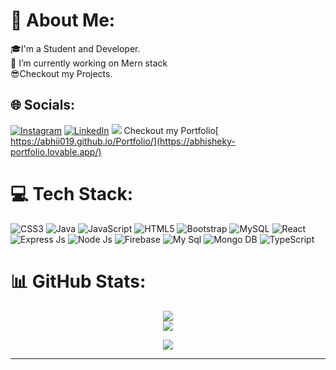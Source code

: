 # 💫 About Me:
🎓I'm a Student and Developer.<br>🌱 I’m currently working on Mern stack <br>😎Checkout my Projects.


## 🌐 Socials:
 [![Instagram](https://img.shields.io/badge/Instagram-%23E4405F.svg?logo=Instagram&logoColor=white)](https://instagram.com/_abhii__019) 
 [![LinkedIn](https://img.shields.io/badge/LinkedIn-%230077B5.svg?logo=linkedin&logoColor=white)](https://www.linkedin.com/in/abhishek-yergude-878701243) 
 [![](https://visitcount.itsvg.in/api?id=abhii019&icon=0&color=0)](https://visitcount.itsvg.in)
 Checkout my Portfolio[ https://abhii019.github.io/Portfolio/](https://abhisheky-portfolio.lovable.app/)

# 💻 Tech Stack:

 ![CSS3](https://img.shields.io/badge/css3-%231572B6.svg?style=for-the-badge&logo=css3&logoColor=white) 
 ![Java](https://img.shields.io/badge/java-%23ED8B00.svg?style=for-the-badge&logo=java&logoColor=white) 
 ![JavaScript](https://img.shields.io/badge/javascript-%23323330.svg?style=for-the-badge&logo=javascript&logoColor=%23F7DF1E) 
 ![HTML5](https://img.shields.io/badge/html5-%23E34F26.svg?style=for-the-badge&logo=html5&logoColor=white) 
 ![Bootstrap](https://img.shields.io/badge/bootstrap-%23563D7C.svg?style=for-the-badge&logo=bootstrap&logoColor=white) 
 ![MySQL](https://img.shields.io/badge/mysql-%2300f.svg?style=for-the-badge&logo=mysql&logoColor=white)
 ![React](https://img.shields.io/badge/React-%2300f.svg?style=for-the-badge&logo=react&logoColor=white&logoColor=%23F7DF1E)
  ![Express Js](https://img.shields.io/badge/Expressjs-%231572B6.svg?style=for-the-badge&logo=express&logoColor=white) 
   ![Node Js](https://img.shields.io/badge/Nodejs-%23323330.svg?style=for-the-badge&logo=node&logoColor=%23F7DF1E)
    ![Firebase](https://img.shields.io/badge/Firebase-%23563D7C.svg?style=for-the-badge&logo=firebase&logoColor=white) 
     ![My Sql](https://img.shields.io/badge/mysql-%23563D7C.svg?style=for-the-badge&logo=mysql&logoColor=white) 
      ![Mongo DB](https://img.shields.io/badge/mongodb-%23E34F26.svg?style=for-the-badge&logo=mongodb&logoColor=white) 
       ![TypeScript](https://img.shields.io/badge/typescript-%23ED8B00.svg?style=for-the-badge&logo=typescript&logoColor=white) 


# 📊 GitHub Stats:
<div align="center">
 
![](https://github-readme-stats.vercel.app/api?username=abhii019&theme=dark&hide_border=false&include_all_commits=false&count_private=false)<br/>
![](https://github-readme-streak-stats.herokuapp.com/?user=abhii019&theme=dark&hide_border=false)<br/>

![](https://github-readme-stats.vercel.app/api/top-langs/?username=abhii019&theme=dark&hide_border=false&include_all_commits=false&count_private=false&layout=compact)
</div>

---

<!-- Proudly created with GPRM ( https://gprm.itsvg.in ) -->
